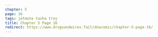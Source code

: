 ```yaml
---
chapter: 5
page: 16
tags: jetmate tasha troy
title: Chapter 5 Page 16
redirect: https://www.drugsandwires.fail/dnwcomic/chapter-5-page-16/
---
```

